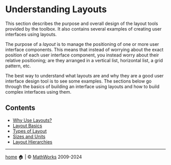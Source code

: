 # **Understanding Layouts**

This section describes the purpose and overall design of the layout tools provided by the toolbox. It also contains several examples of creating user interfaces using layouts.

The purpose of a *layout* is to manage the positioning of one or more user interface components. This means that instead of worrying about the exact position of each user interface component, you instead worry about their relative positioning; are they arranged in a vertical list, horizontal list, a grid pattern, etc.

The best way to understand what layouts are and why they are a good user interface design tool is to see some examples. The sections below go through the basics of building an interface using layouts and how to build complex interfaces using them.

## Contents

- [Why Use Layouts?](WhyUseLayouts.md)
- [Layout Basics](LayoutBasics.md)
- [Types of Layout](TypesOfLayout.md)
- [Sizes and Units](SizesAndUnits.md)
- [Layout Hierarchies](LayoutHierarchies.md)

___

[home](index.md) :house: | :copyright: [MathWorks](https://www.mathworks.com/services/consulting.html) 2009-2024